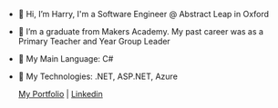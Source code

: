 - 👋 Hi, I’m Harry, I'm a Software Engineer @ Abstract Leap in Oxford
- 🧪 I’m a graduate from Makers Academy. My past career was as a Primary Teacher and Year Group Leader
- 👀 My  Main Language: C#
- 🌱 My Technologies: .NET, ASP.NET, Azure

   [My Portfolio](https://hrhodes.co.uk)   |   [Linkedin](https://www.linkedin.com/in/hjtrhodes)




